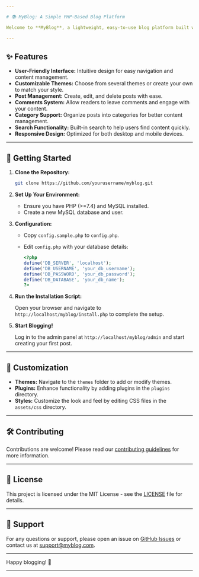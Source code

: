```yaml
---

# 📚 MyBlog: A Simple PHP-Based Blog Platform

Welcome to **MyBlog**, a lightweight, easy-to-use blog platform built with PHP! Whether you're a seasoned developer or just starting, MyBlog provides a user-friendly interface and customizable features to get your content online quickly.

---
```


## ✨ Features

- **User-Friendly Interface:** Intuitive design for easy navigation and content management.
- **Customizable Themes:** Choose from several themes or create your own to match your style.
- **Post Management:** Create, edit, and delete posts with ease.
- **Comments System:** Allow readers to leave comments and engage with your content.
- **Category Support:** Organize posts into categories for better content management.
- **Search Functionality:** Built-in search to help users find content quickly.
- **Responsive Design:** Optimized for both desktop and mobile devices.

---

## 🚀 Getting Started

1. **Clone the Repository:**

   ```bash
   git clone https://github.com/yourusername/myblog.git
   ```

2. **Set Up Your Environment:**

   - Ensure you have PHP (>=7.4) and MySQL installed.
   - Create a new MySQL database and user.

3. **Configuration:**

   - Copy `config.sample.php` to `config.php`.
   - Edit `config.php` with your database details:

     ```php
     <?php
     define('DB_SERVER', 'localhost');
     define('DB_USERNAME', 'your_db_username');
     define('DB_PASSWORD', 'your_db_password');
     define('DB_DATABASE', 'your_db_name');
     ?>
     ```

4. **Run the Installation Script:**

   Open your browser and navigate to `http://localhost/myblog/install.php` to complete the setup.

5. **Start Blogging!**

   Log in to the admin panel at `http://localhost/myblog/admin` and start creating your first post.

---

## 🎨 Customization

- **Themes:** Navigate to the `themes` folder to add or modify themes.
- **Plugins:** Enhance functionality by adding plugins in the `plugins` directory.
- **Styles:** Customize the look and feel by editing CSS files in the `assets/css` directory.

---

## 🛠️ Contributing

Contributions are welcome! Please read our [contributing guidelines](CONTRIBUTING.md) for more information.

---

## 📜 License

This project is licensed under the MIT License - see the [LICENSE](LICENSE) file for details.

---

## 🤝 Support

For any questions or support, please open an issue on [GitHub Issues](https://github.com/yourusername/myblog/issues) or contact us at support@myblog.com.

---

Happy blogging! 🚀

---